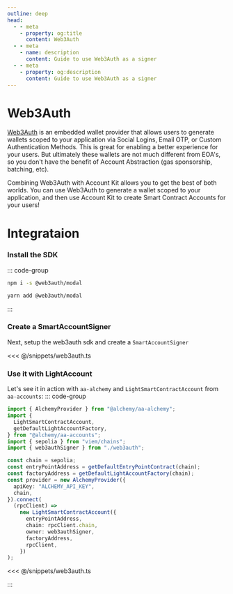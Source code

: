```yaml
---
outline: deep
head:
  - - meta
    - property: og:title
      content: Web3Auth
  - - meta
    - name: description
      content: Guide to use Web3Auth as a signer
  - - meta
    - property: og:description
      content: Guide to use Web3Auth as a signer
---
```


# Web3Auth

[Web3Auth](https://web3auth.io/) is an embedded wallet provider that allows users to generate wallets scoped to your application via Social Logins, Email OTP, or Custom Authentication Methods. This is great for enabling a better experience for your users. But ultimately these wallets are not much different from EOA's, so you don't have the benefit of Account Abstraction (gas sponsorship, batching, etc).

Combining Web3Auth with Account Kit allows you to get the best of both worlds. You can use Web3Auth to generate a wallet scoped to your application, and then use Account Kit to create Smart Contract Accounts for your users!

# Integrataion

### Install the SDK

::: code-group

```bash [npm]
npm i -s @web3auth/modal
```

```bash [yarn]
yarn add @web3auth/modal
```

:::

### Create a SmartAccountSigner

Next, setup the web3auth sdk and create a `SmartAccountSigner`

<<< @/snippets/web3auth.ts

### Use it with LightAccount

Let's see it in action with `aa-alchemy` and `LightSmartContractAccount` from `aa-accounts`:
::: code-group

```ts [example.ts]
import { AlchemyProvider } from "@alchemy/aa-alchemy";
import {
  LightSmartContractAccount,
  getDefaultLightAccountFactory,
} from "@alchemy/aa-accounts";
import { sepolia } from "viem/chains";
import { web3authSigner } from "./web3auth";

const chain = sepolia;
const entryPointAddress = getDefaultEntryPointContract(chain);
const factoryAddress = getDefaultLightAccountFactory(chain);
const provider = new AlchemyProvider({
  apiKey: "ALCHEMY_API_KEY",
  chain,
}).connect(
  (rpcClient) =>
    new LightSmartContractAccount({
      entryPointAddress,
      chain: rpcClient.chain,
      owner: web3authSigner,
      factoryAddress,
      rpcClient,
    })
);
```

<<< @/snippets/web3auth.ts

:::
